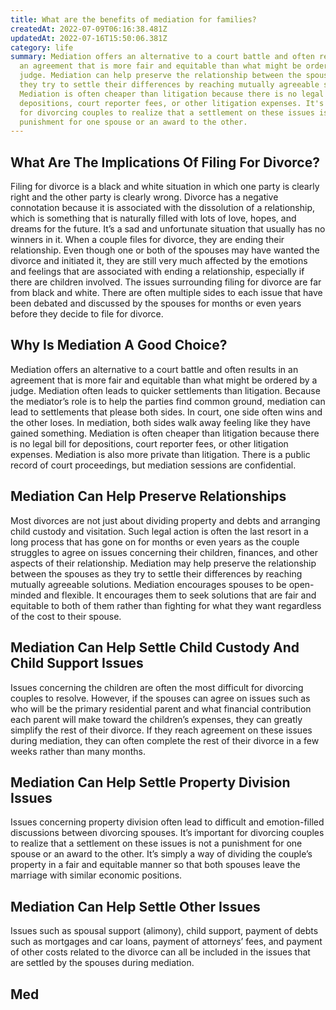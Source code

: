 ```yaml
---
title: What are the benefits of mediation for families?
createdAt: 2022-07-09T06:16:38.481Z
updatedAt: 2022-07-16T15:50:06.381Z
category: life
summary: Mediation offers an alternative to a court battle and often results in
  an agreement that is more fair and equitable than what might be ordered by a
  judge. Mediation can help preserve the relationship between the spouses as
  they try to settle their differences by reaching mutually agreeable solutions.
  Mediation is often cheaper than litigation because there is no legal bill for
  depositions, court reporter fees, or other litigation expenses. It's important
  for divorcing couples to realize that a settlement on these issues is not a
  punishment for one spouse or an award to the other.
---
```


## What Are The Implications Of Filing For Divorce?

Filing for divorce is a black and white situation in which one party is clearly right and the other party is clearly wrong. Divorce has a negative connotation because it is associated with the dissolution of a relationship, which is something that is naturally filled with lots of love, hopes, and dreams for the future. It’s a sad and unfortunate situation that usually has no winners in it. When a couple files for divorce, they are ending their relationship. Even though one or both of the spouses may have wanted the divorce and initiated it, they are still very much affected by the emotions and feelings that are associated with ending a relationship, especially if there are children involved. The issues surrounding filing for divorce are far from black and white. There are often multiple sides to each issue that have been debated and discussed by the spouses for months or even years before they decide to file for divorce.

## Why Is Mediation A Good Choice?

Mediation offers an alternative to a court battle and often results in an agreement that is more fair and equitable than what might be ordered by a judge. Mediation often leads to quicker settlements than litigation. Because the mediator’s role is to help the parties find common ground, mediation can lead to settlements that please both sides. In court, one side often wins and the other loses. In mediation, both sides walk away feeling like they have gained something. Mediation is often cheaper than litigation because there is no legal bill for depositions, court reporter fees, or other litigation expenses. Mediation is also more private than litigation. There is a public record of court proceedings, but mediation sessions are confidential. 

## Mediation Can Help Preserve Relationships

Most divorces are not just about dividing property and debts and arranging child custody and visitation. Such legal action is often the last resort in a long process that has gone on for months or even years as the couple struggles to agree on issues concerning their children, finances, and other aspects of their relationship. Mediation may help preserve the relationship between the spouses as they try to settle their differences by reaching mutually agreeable solutions. Mediation encourages spouses to be open-minded and flexible. It encourages them to seek solutions that are fair and equitable to both of them rather than fighting for what they want regardless of the cost to their spouse.

## Mediation Can Help Settle Child Custody And Child Support Issues

Issues concerning the children are often the most difficult for divorcing couples to resolve. However, if the spouses can agree on issues such as who will be the primary residential parent and what financial contribution each parent will make toward the children’s expenses, they can greatly simplify the rest of their divorce. If they reach agreement on these issues during mediation, they can often complete the rest of their divorce in a few weeks rather than many months.

## Mediation Can Help Settle Property Division Issues

Issues concerning property division often lead to difficult and emotion-filled discussions between divorcing spouses. It’s important for divorcing couples to realize that a settlement on these issues is not a punishment for one spouse or an award to the other. It’s simply a way of dividing the couple’s property in a fair and equitable manner so that both spouses leave the marriage with similar economic positions.

## Mediation Can Help Settle Other Issues

Issues such as spousal support (alimony), child support, payment of debts such as mortgages and car loans, payment of attorneys’ fees, and payment of other costs related to the divorce can all be included in the issues that are settled by the spouses during mediation.

## Med
